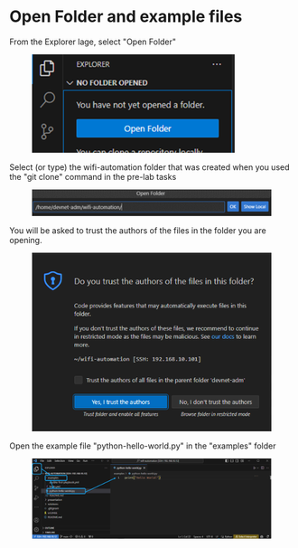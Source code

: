 # Open Folder and example files

From the Explorer lage, select "Open Folder"

<figure><img src="../../.gitbook/assets/image.png" alt="" width="359"><figcaption></figcaption></figure>

Select (or type) the wifi-automation folder that was created when you used the "git clone" command in the pre-lab tasks

<figure><img src="../../.gitbook/assets/image (1).png" alt=""><figcaption></figcaption></figure>

You will be asked to trust the authors of the files in the folder you are opening.&#x20;

<figure><img src="../../.gitbook/assets/image (2).png" alt=""><figcaption></figcaption></figure>

Open the example file "python-hello-world.py" in the "examples" folder

<figure><img src="../../.gitbook/assets/image (3).png" alt=""><figcaption></figcaption></figure>













